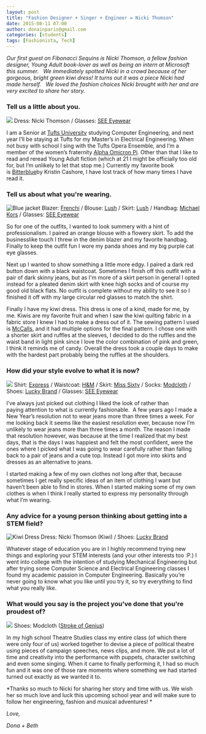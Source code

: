 ```yaml
---
layout: post
title: "Fashion Designer + Singer + Engineer = Nicki Thomson"
date: 2015-08-11 07:00
author: donainparis@gmail.com
categories: [students]
tags: [Fashionista, Tech]
---
```


*Our first guest on Fibonacci Sequins is Nicki Thomson, a fellow fashion designer, Young Adult book-lover as well as being an intern at Microsoft this summer.   We immediately spotted Nicki in a crowd because of her gorgeous, bright green kiwi dress! It turns out it was a piece Nicki had made herself.   We loved the fashion choices Nicki brought with her and are very excited to share her story.*

### Tell us a little about you.

[![](http://www.fibonaccisequinsblog.com/wp-content/uploads/2015/08/IMG_0928.jpg)](http://www.fibonaccisequinsblog.com/wp-content/uploads/2015/08/IMG_0928.jpg) Dress: Nicki Thomson / Glasses: [SEE Eyewear](http://www.seeeyewear.com/)

I am a Senior at [Tufts University](https://www.google.com/url?sa=t&rct=j&q=&esrc=s&source=web&cd=1&cad=rja&uact=8&ved=0CB8QFjAAahUKEwjzkdThyZPHAhVCnIgKHZsXAaY&url=http%3A%2F%2Fwww.tufts.edu%2F&ei=tNzCVfPnLcK4ogSbr4SwCg&usg=AFQjCNFYMeksdfkeZXkHXakV--_rXmtyJw&sig2=VVXwVXWRhRgzrWH21xhoBg&bvm=bv.99556055,d.cGU) studying Computer Engineering, and next year I’ll be staying at Tufts for my Master’s in Electrical Engineering. When not busy with school I sing with the Tufts Opera Ensemble, and I’m a member of the women’s fraternity [Alpha Omicron Pi](http://www.alphaomicronpi.org/). Other than that I like to read and reread Young Adult fiction (which at 21 I might be officially too old for, but I’m unlikely to let that stop me.) Currently my favorite book is [Bitterblue](http://www.amazon.com/Bitterblue-Graceling-Realm-Book-3-ebook/dp/B006CUA17O/ref=tmm_kin_swatch_0?_encoding=UTF8&qid=1438836945&sr=8-1)by Kristin Cashore, I have lost track of how many times I have read it.

### Tell us about what you're wearing.

![Blue jacket](http://www.fibonaccisequinsblog.com/wp-content/uploads/2015/08/IMG_09782-683x1024.jpg) Blazer: [Frenchi](http://shop.nordstrom.com/c/frenchi) / Blouse: [Lush](http://shop.lushfashionlounge.com/collections/tops) / Skirt: [Lush](http://shop.lushfashionlounge.com/collections/bottoms) / Handbag: [Michael Kors](http://www.michaelkors.com/bags/_/N-283g) / Glasses: [SEE Eyewear](http://www.seeeyewear.com/)

So for one of the outfits, I wanted to look summery with a hint of professionalism. I paired an orange blouse with a flowery skirt. To add the businesslike touch I threw in the denim blazer and my favorite handbag. Finally to keep the outfit fun I wore my panda shoes and my big purple cat eye glasses.

Next up I wanted to show something a little more edgy. I paired a dark red button down with a black waistcoat. Sometimes I finish off this outfit with a pair of dark skinny jeans, but as I'm more of a skirt person in general I opted instead for a pleated denim skirt with knee high socks and of course my good old black flats. No outfit is complete without my ability to see it so I finished it off with my large circular red glasses to match the shirt.

Finally I have my kiwi dress. This dress is one of a kind, made for me, by me. Kiwis are my favorite fruit and when I saw the kiwi quilting fabric in a fabric store I knew I had to make a dress out of it. The sewing pattern I used is [McCalls](http://www.mccall.com/home.html), and it had multiple options for the final pattern. I chose one with a shorter skirt and ruffles at the sleeves, I decided to do the ruffles and the waist band in light pink since I love the color combination of pink and green, I think it reminds me of candy. Overall the dress took a couple days to make with the hardest part probably being the ruffles at the shoulders.

### How did your style evolve to what it is now?

[![](http://www.fibonaccisequinsblog.com/wp-content/uploads/2015/08/IMG_1201-683x1024.jpg)](http://www.fibonaccisequinsblog.com/wp-content/uploads/2015/08/IMG_1201-683x1024.jpg) Shirt: [Express](http://www.express.com/clothing/women/blouses/cat/cat1850012) / Waistcoat: [H&M](http://www.hm.com/us/) / Skirt: [Miss Sixty](http://www.misssixty.com/en-gb) / Socks: [Modcloth](http://www.modcloth.com/shop/socks) / Shoes: [Lucky Brand](http://www.luckybrand.com/shoes/womens/flats) / Glasses: [SEE Eyewear](http://www.seeeyewear.com/)

I’ve always just picked out clothing I liked the look of rather than paying attention to what is currently fashionable.  A few years ago I made a New Year’s resolution not to wear jeans more than three times a week. For me looking back it seems like the easiest resolution ever, because now I’m unlikely to wear jeans more than three times a month. The reason I made that resolution however, was because at the time I realized that my best days, that is the days I was happiest and felt the most confident, were the ones where I picked what I was going to wear carefully rather than falling back to a pair of jeans and a cute top. Instead I got more into skirts and dresses as an alternative to jeans.

I started making a few of my own clothes not long after that, because sometimes I get really specific ideas of an item of clothing I want but haven’t been able to find in stores. When I started making some of my own clothes is when I think I really started to express my personality through what I’m wearing.

### Any advice for a young person thinking about getting into a STEM field?

![Kiwi Dress](http://www.fibonaccisequinsblog.com/wp-content/uploads/2015/08/IMG_09371-683x1024.jpg) Dress: Nicki Thomson (Kiwi) / Shoes: [Lucky Brand](http://www.luckybrand.com/shoes/womens/flats)

Whatever stage of education you are in I highly recommend trying new things and exploring your STEM interests (and your other interests too :P.) I went into college with the intention of studying Mechanical Engineering but after trying some Computer Science and Electrical Engineering classes I found my academic passion in Computer Engineering. Basically you’re never going to know what you like until you try it, so try everything to find what you really like.

### What would you say is the project you've done that you're proudest of?

[![](http://www.fibonaccisequinsblog.com/wp-content/uploads/2015/08/IMG_1019-1024x683.jpg)](http://www.fibonaccisequinsblog.com/wp-content/uploads/2015/08/IMG_1019-1024x683.jpg) Shoes: Modcloth ([Stroke of Genius](http://www.modcloth.com/shop/shoes-flats/stroke-of-genus-flat-in-white))

In my high school Theatre Studies class my entire class (of which there were only four of us) worked together to devise a piece of political theatre using pieces of campaign speeches, news clips, and more. We put a lot of time and creativity into the performance with puppets, character switching and even some singing. When it came to finally performing it, I had so much fun and it was one of those rare moments where something we had started turned out exactly as we wanted it to.

*Thanks so much to Nicki for sharing her story and time with us. We wish her so much love and luck this upcoming school year and will make sure to follow her engineering, fashion and musical adventures! *

*Love,*

*Dona + Beth*

